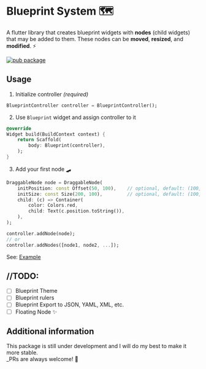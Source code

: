 # Blueprint System 🗺️

A flutter library that creates blueprint widgets with <b>nodes</b> (child widgets) that may be added to them. These nodes can be <b>moved</b>, <b>resized</b>, and <b>modified</b>. ⚡<br/>

[![pub package](https://img.shields.io/pub/v/blueprint_system.svg?label=pub&color=blue)](https://pub.dev/packages/blueprint_system)

## Usage

1. Initialize controller _(required)_

```dart
BlueprintController controller = BlueprintController();
```

2. Use `Blueprint` widget and assign controller to it

```dart
@override
Widget build(BuildContext context) {
    return Scaffold(
        body: Blueprint(controller),
    );
}
```

3. Add your first node 🛹

```dart
DraggableNode node = DraggableNode(
    initPosition: const Offset(50, 100),    // optional, default: (100, 100)
    initSize: const Size(200, 100),         // optional, default: (100, 100)
    child: (c) => Container(
        color: Colors.red,
        child: Text(c.position.toString()),
    ),
);

controller.addNode(node);
// or
controller.addNodes([node1, node2, ...]);
```

See: [Example](https://pub.dev/packages/blueprint_system/example)

## //TODO:

- [ ] Blueprint Theme
- [ ] Blueprint rulers
- [ ] Blueprint Export to JSON, YAML, XML, etc.
- [ ] Floating Node ✨

## Additional information

This package is still under development and I will do my best to make it more stable.<br/>
_PRs are always welcome! 🦄
